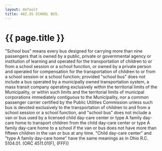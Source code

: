 ```yaml
---
layout: default 
title: 402.35 SCHOOL BUS.
---
```


{{ page.title }}
================

"School bus" means every bus designed for carrying more than nine
passengers that is owned by a public, private or governmental agency or
institution of learning and operated for the transportation of children
to or from a school session or a school function, or owned by a private
person and operated for compensation for the transportation of children
to or from a school session or a school function; provided "school bus"
does not include a bus operated by a municipally owned transportation
system, a mass transit company operating exclusively within the
territorial limits of the Municipality, or within such limits and the
territorial limits of municipal corporations immediately contiguous to
the Municipality, nor a common passenger carrier certified by the Public
Utilities Commission unless such bus is devoted exclusively to the
transportation of children to and from a school session or a school
function, and "school bus" does not include a van or bus used by a
licensed child day-care center or type A family day-care home to
transport children from the child day-care center or type A family
day-care home to a school if the van or bus does not have more than
fifteen children in the van or bus at any time. "Child day-care center"
and "type A family day-care home" have the same meanings as in Ohio R.C.
5104.01. (ORC 4511.01(F), (FFF))
